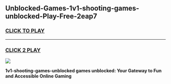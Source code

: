 
## Unblocked-Games-1v1-shooting-games-unblocked-Play-Free-2eap7
<h3>
<a href="https://premium76.site?title=1v1-shooting-games-unblocked&ref=17A">CLICK TO PLAY</a></h3>
<hr>

<h3>
<a href="https://premium76.site?title=1v1-shooting-games-unblocked&ref=17A">CLICK 2 PLAY</a>
  
</h3>

<a href="https://premium76.site?title=1v1-shooting-games-unblocked&ref=17A"><img src="https://clearcache.store/games.png"></a>


**1v1-shooting-games-unblocked games unblocked: Your Gateway to Fun and Accessible Online Gaming**
